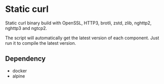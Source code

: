 # Static curl

Static curl binary build with OpenSSL, HTTP3, brotli, zstd, zlib, nghttp2, nghttp3 and ngtcp2.

The script will automatically get the latest version of each component. Just run it to compile the latest version.

## Dependency

- docker
- alpine